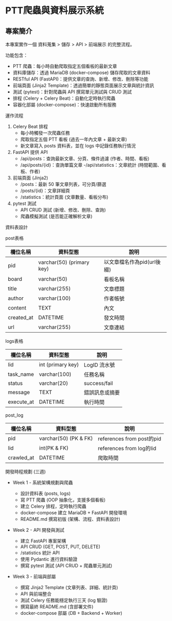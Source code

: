 # PTT爬蟲與資料展示系統

## 專案簡介

本專案實作一個 資料蒐集 > 儲存 > API > 前端展示 的完整流程。

功能包含：

- PTT 爬蟲：每小時自動爬取指定五個看板的最新文章
- 資料庫儲存：透過 MariaDB (docker-compose) 儲存爬取的文章資料
- RESTful API (FastAPI)：提供文章的查詢、新增、修改、刪除等功能
- 前端頁面 (Jinja2 Template)：透過簡單的靜態頁面展示文章與統計資訊
- 測試 (pytest)：針對爬蟲與 API 撰寫單元測試與 CRUD 測試
- 排程 (Celery + Celery Beat)：自動化定時執行爬蟲
- 容器化部屬 (docker-compose)：快速啟動所有服務

運作流程

1. Celery Beat 排程
    - 每小時觸發一次爬蟲任務
    - 爬取指定五個 PTT 看板 (過去一年內文章 + 最新文章)
    - 新文章寫入 posts 資料表，並在 logs 中記錄任務執行情況
2. FastAPI 提供 API
    - /api/posts：查詢最新文章、分頁、條件過濾 (作者、時間、看板)
    - /api/posts/{id}：查詢單篇文章
      -/api/statistics：文章統計 (時間範圍、看板、作者)
3. 前端頁面 (Jinja2)
    - /posts：最新 50 筆文章列表，可分頁/篩選
    - /posts/{id}：文章詳細頁
    - /statistics：統計頁面 (文章數量、看板分布)
4. pytest 測試
    - API CRUD 測試 (新增、修改、刪除、查詢)
    - 爬蟲模擬測試 (是否能正確解析文章)

資料表設計

post表格

| 欄位名稱       | 資料型態                      | 說明                |
|------------|---------------------------|-------------------|
| pid        | varchar(50) (primary key) | 以文章檔名作為pid(url後綴) |
| board      | varchar(50)               | 看板名稱              |
| title      | varchar(255)              | 文章標題              |
| author     | varchar(100)              | 作者帳號              |
| content    | TEXT                      | 內文                |
| created_at | DATETIME                  | 發文時間              |
| url        | varchar(255)              | 文章連結              |

logs表格

| 欄位名稱       | 資料型態              | 說明           |
|------------|-------------------|--------------|
| lid        | int (primary key) | LogID 流水號    |
| task_name  | varchar(100)      | 任務名稱         |
| status     | varchar(20)       | success/fail |
| message    | TEXT              | 錯誤訊息或摘要      |
| execute_at | DATETIME          | 執行時間         |

post_log

| 欄位名稱       | 資料型態                  | 說明                       |
|------------|-----------------------|--------------------------|
| pid        | varchar(50) (PK & FK) | references from post的pid |
| lid        | int(PK & FK)          | references from log的lid  |
| crawled_at | DATETIME              | 爬取時間                     |

開發時程規劃 (三週)

- Week 1 - 系統架構規劃與爬蟲
    - 設計資料表 (posts, logs)
    - 寫 PTT 爬蟲 (OOP 抽象化，支援多個看板)
    - 建立 Celery 排程，定時執行爬蟲
    - docker-compose 建立 MariaDB + FastAPI 開發環境
    - README.md 撰寫初版 (架構、流程、資料表設計)

- Week 2 - API 開發與測試
    - 建立 FastAPI 專案架構
    - API CRUD (GET, POST, PUT, DELETE)
    - /statistics 統計 API
    - 使用 Pydantic 進行資料驗證
    - 撰寫 pytest 測試 (API CRUD + 爬蟲單元測試)

- Week 3 - 前端與部屬
    - 撰寫 Jinja2 Template (文章列表、詳細、統計頁)
    - API 與前端整合
    - 測試 Celery 任務能穩定執行三天 (log 驗證)
    - 撰寫最終 README.md (含部署文件)
    - docker-compose 部屬 (DB + Backend + Worker)